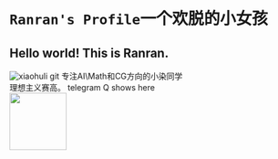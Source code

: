 # `Ranran's Profile`一个欢脱的小女孩

## Hello world! This is Ranran.
![xiaohuli git](https://user-images.githubusercontent.com/110769557/233053913-55d6a78b-dcbb-47e2-a2b3-ac28ed1e11c7.gif)
专注AI\Math和CG方向的小染同学<br>
理想主义赛高。
telegram Q shows here<br>
<image src="https://github.com/KatelynLyu/telegram-wechat/blob/main/telegramimage.jpg" width="100px">
